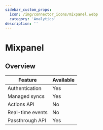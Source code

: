 ```yaml
---
sidebar_custom_props:
  icon: /img/connector_icons/mixpanel.webp
  category: 'Analytics'
description: ''
---
```


# Mixpanel

## Overview

| Feature                            | Available |
| ---------------------------------- | --------- |
| Authentication                     | Yes       |
| Managed syncs                      | Yes       |
| Actions API                        | No        |
| Real-time events                   | No        |
| Passthrough API                    | Yes       |
